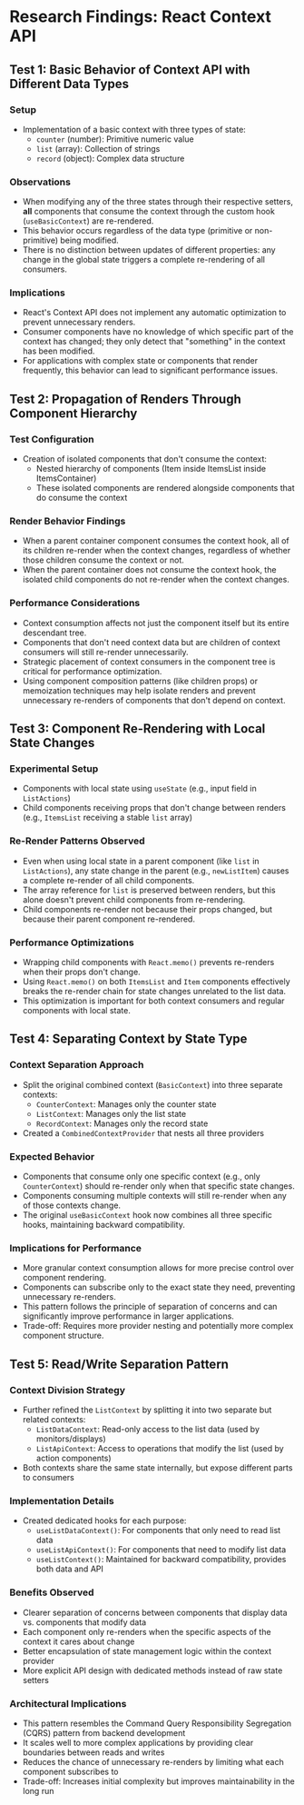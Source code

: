 # Research Findings: React Context API

## Test 1: Basic Behavior of Context API with Different Data Types

### Setup

- Implementation of a basic context with three types of state:
  - `counter` (number): Primitive numeric value
  - `list` (array): Collection of strings
  - `record` (object): Complex data structure

### Observations

- When modifying any of the three states through their respective setters, **all** components that consume the context through the custom hook (`useBasicContext`) are re-rendered.
- This behavior occurs regardless of the data type (primitive or non-primitive) being modified.
- There is no distinction between updates of different properties: any change in the global state triggers a complete re-rendering of all consumers.

### Implications

- React's Context API does not implement any automatic optimization to prevent unnecessary renders.
- Consumer components have no knowledge of which specific part of the context has changed; they only detect that "something" in the context has been modified.
- For applications with complex state or components that render frequently, this behavior can lead to significant performance issues.

## Test 2: Propagation of Renders Through Component Hierarchy

### Test Configuration

- Creation of isolated components that don't consume the context:
  - Nested hierarchy of components (Item inside ItemsList inside ItemsContainer)
  - These isolated components are rendered alongside components that do consume the context

### Render Behavior Findings

- When a parent container component consumes the context hook, all of its children re-render when the context changes, regardless of whether those children consume the context or not.
- When the parent container does not consume the context hook, the isolated child components do not re-render when the context changes.

### Performance Considerations

- Context consumption affects not just the component itself but its entire descendant tree.
- Components that don't need context data but are children of context consumers will still re-render unnecessarily.
- Strategic placement of context consumers in the component tree is critical for performance optimization.
- Using component composition patterns (like children props) or memoization techniques may help isolate renders and prevent unnecessary re-renders of components that don't depend on context.

## Test 3: Component Re-Rendering with Local State Changes

### Experimental Setup

- Components with local state using `useState` (e.g., input field in `ListActions`)
- Child components receiving props that don't change between renders (e.g., `ItemsList` receiving a stable `list` array)

### Re-Render Patterns Observed

- Even when using local state in a parent component (like `list` in `ListActions`), any state change in the parent (e.g., `newListItem`) causes a complete re-render of all child components.
- The array reference for `list` is preserved between renders, but this alone doesn't prevent child components from re-rendering.
- Child components re-render not because their props changed, but because their parent component re-rendered.

### Performance Optimizations

- Wrapping child components with `React.memo()` prevents re-renders when their props don't change.
- Using `React.memo()` on both `ItemsList` and `Item` components effectively breaks the re-render chain for state changes unrelated to the list data.
- This optimization is important for both context consumers and regular components with local state.

## Test 4: Separating Context by State Type

### Context Separation Approach

- Split the original combined context (`BasicContext`) into three separate contexts:
  - `CounterContext`: Manages only the counter state
  - `ListContext`: Manages only the list state
  - `RecordContext`: Manages only the record state
- Created a `CombinedContextProvider` that nests all three providers

### Expected Behavior

- Components that consume only one specific context (e.g., only `CounterContext`) should re-render only when that specific state changes.
- Components consuming multiple contexts will still re-render when any of those contexts change.
- The original `useBasicContext` hook now combines all three specific hooks, maintaining backward compatibility.

### Implications for Performance

- More granular context consumption allows for more precise control over component rendering.
- Components can subscribe only to the exact state they need, preventing unnecessary re-renders.
- This pattern follows the principle of separation of concerns and can significantly improve performance in larger applications.
- Trade-off: Requires more provider nesting and potentially more complex component structure.

## Test 5: Read/Write Separation Pattern

### Context Division Strategy

- Further refined the `ListContext` by splitting it into two separate but related contexts:
  - `ListDataContext`: Read-only access to the list data (used by monitors/displays)
  - `ListApiContext`: Access to operations that modify the list (used by action components)
- Both contexts share the same state internally, but expose different parts to consumers

### Implementation Details

- Created dedicated hooks for each purpose:
  - `useListDataContext()`: For components that only need to read list data
  - `useListApiContext()`: For components that need to modify list data
  - `useListContext()`: Maintained for backward compatibility, provides both data and API

### Benefits Observed

- Clearer separation of concerns between components that display data vs. components that modify data
- Each component only re-renders when the specific aspects of the context it cares about change
- Better encapsulation of state management logic within the context provider
- More explicit API design with dedicated methods instead of raw state setters

### Architectural Implications

- This pattern resembles the Command Query Responsibility Segregation (CQRS) pattern from backend development
- It scales well to more complex applications by providing clear boundaries between reads and writes
- Reduces the chance of unnecessary re-renders by limiting what each component subscribes to
- Trade-off: Increases initial complexity but improves maintainability in the long run
